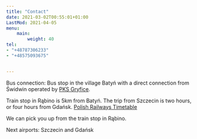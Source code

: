 ```yaml
---
title: "Contact"
date: 2021-03-02T00:55:01+01:00
LastMod: 2021-04-05
menu:
    main:
        weight: 40
tel:
- "+48787306233"
- "+48575093675"


---
```


Bus connection: Bus stop in the village Batyń with a direct connection from Świdwin operated by [PKS Gryfice](http://www.pksgryfice.com.pl/wyniki-wyszukiwania/).


Train stop in Rąbino is 5km from Batyń. The trip from Szczecin is two hours, or four hours from Gdańsk.
[Polish Railways Timetable](https://rozklad-pkp.pl/)

We can pick you up from the train stop in Rąbino.

Next airports: Szczecin and Gdańsk
